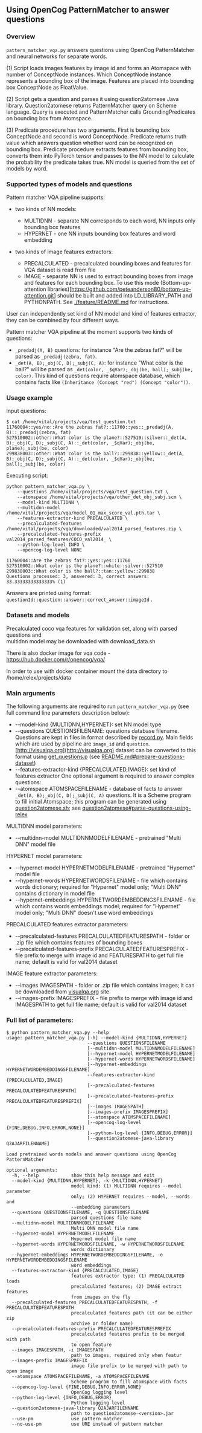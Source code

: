 ## Using OpenCog PatternMatcher to answer questions

### Overview

```pattern_matcher_vqa.py``` answers questions using OpenCog 
PatternMatcher and neural networks for separate words.

(1) Script loads images features by image id and forms an Atomspace with number of ConceptNode instances. Which ConceptNode instance represents a bounding box of the image. Features are placed into bounding box ConceptNode as FloatValue.

(2) Script gets a question and parses it using question2atomese Java library. Question2atomese returns PatternMatcher query on Scheme language. Query is executed and PatternMatcher calls GroundingPredicates on bounding box from Atomspace.

(3) Predicate procedure has two arguments. First is bounding box ConceptNode and second is word ConceptNode. Predicate returns truth value which answers question whether word can be recognized on bounding box. Predicate procedure extracts features from bounding box, converts
them into PyTorch tensor and passes to the NN model to calculate the probability the predicate takes true. NN model is queried from the set of models by word.

### Supported types of models and questions

Pattern matcher VQA pipeline supports:

- two kinds of NN models:
  - MULTIDNN - separate NN corresponds to each word, NN inputs only bounding box features
  - HYPERNET - one NN inputs bounding box features and word embedding

- two kinds of image features extractors:
  - PRECALCULATED - precalculated bounding boxes and features for VQA dataset is read from file
  - IMAGE - separate NN is used to extract bounding boxes from image and features for each bounding box. To use this mode (Bottom-up-attention libraries)[https://github.com/peteanderson80/bottom-up-attention.git] should be built and added into LD_LIBRARY_PATH and PYTHONPATH. See [./feature/README.md](https://github.com/singnet/semantic-vision/tree/master/experiments/opencog/pattern_matcher_vqa/feature) for instructions.

User can independently set kind of NN model and kind of features extractor, they can be combined by four different ways.

Pattern matcher VQA pipeline at the moment supports two kinds of questions:
- ```_predadj(A, B)``` questions: for instance "Are the zebras fat?" will be parsed as ```_predadj(zebra, fat)```.
- ```_det(A, B);_obj(C, D);_subj(C, A)```: for instance "What color is the ball?" will be parsed as ```_det(color, _$qVar);_obj(be, ball);_subj(be, color)```. This kind of questions require atomspace database, which contains facts like ```(Inheritance (Concept "red") (Concept "color"))```.

### Usage example

Input questions:
```
$ cat /home/vital/projects/vqa/test_question.txt
11760004::yes/no::Are the zebras fat?::11760::yes::_predadj(A, B)::_predadj(zebra, fat)
527510002::other::What color is the plane?::527510::silver::_det(A, B);_obj(C, D);_subj(C, A)::_det(color, _$qVar);_obj(be, plane);_subj(be, color)
299838003::other::What color is the ball?::299838::yellow::_det(A, B);_obj(C, D);_subj(C, A)::_det(color, _$qVar);_obj(be, ball);_subj(be, color)
```

Executing script:
```
python pattern_matcher_vqa.py \
    --questions /home/vital/projects/vqa/test_question.txt \
    --atomspace /home/vital/projects/vqa/other_det_obj_subj.scm \
    --model-kind MULTIDNN \
    --multidnn-model /home/vital/projects/vqa/model_01_max_score_val.pth.tar \
    --features-extractor-kind PRECALCULATED \
    --precalculated-features /home/vital/projects/vqa/downloaded/val2014_parsed_features.zip \
    --precalculated-features-prefix val2014_parsed_features/COCO_val2014_ \
    --python-log-level INFO \
    --opencog-log-level NONE

11760004::Are the zebras fat?::yes::yes::11760
527510002::What color is the plane?::white::silver::527510
299838003::What color is the ball?::tan::yellow::299838
Questions processed: 3, answered: 3, correct answers: 33.33333333333333% (1)
```

Answers are printed using format: ```questionId::question::answer::correct_answer::imageId``` .

### Datasets and models

Precalculated coco vqa features for validation set, along with parsed questions and  
 multidnn model may be downloaded with download_data.sh

There is also docker image for vqa code - https://hub.docker.com/r/opencog/vqa/

In order to use with docker container mount the data directory to /home/relex/projects/data

### Main arguments

The following arguments are required to run ```pattern_matcher_vqa.py``` (see full command line parameters description below):

- --model-kind {MULTIDNN,HYPERNET}: set NN model type
- --questions QUESTIONSFILENAME: questions database filename. Questions are kept in files in format described by [record.py](https://github.com/singnet/semantic-vision/blob/master/experiments/opencog/question2atomese/record.py). Main fields which are used by pipeline are ```image_id``` and ```question```. [http://visualqa.org](http://visualqa.org) dataset can be converted to this format using [get_questions.p](https://github.com/singnet/semantic-vision/blob/master/experiments/opencog/question2atomese/get_questions.py) (see [README.md#prepare-questions-dataset](https://github.com/singnet/semantic-vision/blob/master/experiments/opencog/question2atomese/README.md#prepare-questions-dataset))
- --features-extractor-kind {PRECALCULATED,IMAGE}: set kind of features extractor
One optional argument is required to answer complex questions:
- --atomspace ATOMSPACEFILENAME - database of facts to answer ```_det(A, B);_obj(C, D);_subj(C, A)``` questions. It is a Scheme program to fill initial Atomspace; this program can be generated using [question2atomese.sh](https://github.com/singnet/semantic-vision/blob/master/experiments/opencog/question2atomese/question2atomese.sh); see [question2atomese#parse-questions-using-relex](https://github.com/singnet/semantic-vision/tree/master/experiments/opencog/question2atomese#parse-questions-using-relex)

MULTIDNN model parameters:
- --multidnn-model MULTIDNNMODELFILENAME - pretrained "Multi DNN" model file

HYPERNET model parameters:
- --hypernet-model HYPERNETMODELFILENAME - pretrained "Hypernet" model file
- --hypernet-words HYPERNETWORDSFILENAME - file which contains words dictionary; required for "Hypernet" model only; "Multi DNN" contains dictionary in model file
- --hypernet-embeddings HYPERNETWORDEMBEDDINGSFILENAME - file which contains words embeddings model; required for "Hypernet" model only; "Multi DNN" doesn't use word embeddings

PRECALCULATED features extractor parameters:
- --precalculated-features PRECALCULATEDFEATURESPATH - folder or .zip file which contains features of bounding boxes
- --precalculated-features-prefix PRECALCULATEDFEATURESPREFIX - file prefix to merge with image id and FEATURESPATH to get full file name; default is valid for val2014 dataset

IMAGE feature extractor parameters:
- --images IMAGESPATH - folder or .zip file which contains images; it can be downloaded from [visualqa.org](http://images.cocodataset.org/zips/val2014.zip) site
- --images-prefix IMAGESPREFIX - file prefix to merge with image id and IMAGESPATH to get full file name; default is valid for val2014 dataset

### Full list of parameters:
```
$ python pattern_matcher_vqa.py --help
usage: pattern_matcher_vqa.py [-h] --model-kind {MULTIDNN,HYPERNET}
                              --questions QUESTIONSFILENAME
                              [--multidnn-model MULTIDNNMODELFILENAME]
                              [--hypernet-model HYPERNETMODELFILENAME]
                              [--hypernet-words HYPERNETWORDSFILENAME]
                              [--hypernet-embeddings HYPERNETWORDEMBEDDINGSFILENAME]
                              --features-extractor-kind {PRECALCULATED,IMAGE}
                              [--precalculated-features PRECALCULATEDFEATURESPATH]
                              [--precalculated-features-prefix PRECALCULATEDFEATURESPREFIX]
                              [--images IMAGESPATH]
                              [--images-prefix IMAGESPREFIX]
                              [--atomspace ATOMSPACEFILENAME]
                              [--opencog-log-level {FINE,DEBUG,INFO,ERROR,NONE}]
                              [--python-log-level {INFO,DEBUG,ERROR}]
                              [--question2atomese-java-library Q2AJARFILENNAME]

Load pretrained words models and answer questions using OpenCog PatternMatcher

optional arguments:
  -h, --help            show this help message and exit
  --model-kind {MULTIDNN,HYPERNET}, -k {MULTIDNN,HYPERNET}
                        model kind: (1) MULTIDNN requires --model parameter
                        only; (2) HYPERNET requires --model, --words and
                        --embedding parameters
  --questions QUESTIONSFILENAME, -q QUESTIONSFILENAME
                        parsed questions file name
  --multidnn-model MULTIDNNMODELFILENAME
                        Multi DNN model file name
  --hypernet-model HYPERNETMODELFILENAME
                        Hypernet model file name
  --hypernet-words HYPERNETWORDSFILENAME, -w HYPERNETWORDSFILENAME
                        words dictionary
  --hypernet-embeddings HYPERNETWORDEMBEDDINGSFILENAME, -e HYPERNETWORDEMBEDDINGSFILENAME
                        word embeddings
  --features-extractor-kind {PRECALCULATED,IMAGE}
                        features extractor type: (1) PRECALCULATED loads
                        precalculated features; (2) IMAGE extract features
                        from images on the fly
  --precalculated-features PRECALCULATEDFEATURESPATH, -f PRECALCULATEDFEATURESPATH
                        precalculated features path (it can be either zip
                        archive or folder name)
  --precalculated-features-prefix PRECALCULATEDFEATURESPREFIX
                        precalculated features prefix to be merged with path
                        to open feature
  --images IMAGESPATH, -i IMAGESPATH
                        path to images, required only when featur
  --images-prefix IMAGESPREFIX
                        image file prefix to be merged with path to open image
  --atomspace ATOMSPACEFILENAME, -a ATOMSPACEFILENAME
                        Scheme program to fill atomspace with facts
  --opencog-log-level {FINE,DEBUG,INFO,ERROR,NONE}
                        OpenCog logging level
  --python-log-level {INFO,DEBUG,ERROR}
                        Python logging level
  --question2atomese-java-library Q2AJARFILENNAME
                        path to question2atomese-<version>.jar
  --use-pm              use pattern matcher
  --no-use-pm           use URE instead of pattern matcher
```
